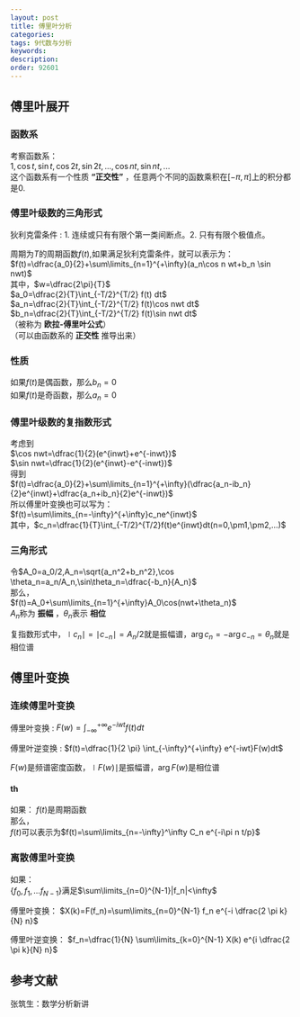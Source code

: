 ```yaml
---
layout: post
title: 傅里叶分析
categories:
tags: 9代数与分析
keywords:
description:
order: 92601
---
```


## 傅里叶展开

### 函数系
考察函数系：  
$1, \cos t, \sin t,\cos 2t, \sin 2t, ..., \cos nt, \sin nt,...$  
这个函数系有一个性质 **“正交性”** ，任意两个不同的函数乘积在$[-\pi,\pi]$上的积分都是0.  

### 傅里叶级数的三角形式
狄利克雷条件
:    1. 连续或只有有限个第一类间断点。2. 只有有限个极值点。


周期为$T$的周期函数$f(t)$,如果满足狄利克雷条件，就可以表示为：  
$f(t)=\dfrac{a_0}{2}+\sum\limits_{n=1}^{+\infty}(a_n\cos n wt+b_n \sin nwt)$  
其中，$w=\dfrac{2\pi}{T}$  
$a_0=\dfrac{2}{T}\int_{-T/2}^{T/2} f(t) dt$  
$a_n=\dfrac{2}{T}\int_{-T/2}^{T/2} f(t)\cos nwt dt$  
$b_n=\dfrac{2}{T}\int_{-T/2}^{T/2} f(t)\sin nwt dt$  
（被称为 **欧拉-傅里叶公式**）  
（可以由函数系的 **正交性** 推导出来）


### 性质
如果$f(t)$是偶函数，那么$b_n=0$  
如果$f(t)$是奇函数，那么$a_n=0$  

### 傅里叶级数的复指数形式
考虑到  
$\cos nwt=\dfrac{1}{2}(e^{inwt}+e^{-inwt})$  
$\sin nwt=\dfrac{1}{2}(e^{inwt}-e^{-inwt})$  
得到  
$f(t)=\dfrac{a_0}{2}+\sum\limits_{n=1}^{+\infty}(\dfrac{a_n-ib_n}{2}e^{inwt}+\dfrac{a_n+ib_n}{2}e^{-inwt})$  
所以傅里叶变换也可以写为：  
$f(t)=\sum\limits_{n=-\infty}^{+\infty}c_ne^{inwt}$  
其中，$c_n=\dfrac{1}{T}\int_{-T/2}^{T/2}f(t)e^{inwt}dt(n=0,\pm1,\pm2,...)$  


### 三角形式
令$A_0=a_0/2,A_n=\sqrt{a_n^2+b_n^2},\cos \theta_n=a_n/A_n,\sin\theta_n=\dfrac{-b_n}{A_n}$  
那么，  
$f(t)=A_0+\sum\limits_{n=1}^{+\infty}A_0\cos(nwt+\theta_n)$  
$A_n$称为 **振幅** ，$\theta_n$表示 **相位**  


复指数形式中，$\mid c_n \mid=\mid c_{-n} \mid =A_n/2$就是振幅谱，$\arg c_n=-\arg c_{-n}=\theta_n$就是相位谱  




## 傅里叶变换
### 连续傅里叶变换

傅里叶变换
: $F(w)=\int_{-\infty}^{+\infty} e^{-iwt} f(t) dt$


傅里叶逆变换
: $f(t)=\dfrac{1}{2 \pi} \int_{-\infty}^{+\infty} e^{-iwt}F(w)dt$


$F(w)$是频谱密度函数，$\mid F(w)\mid$是振幅谱，$\arg F(w)$是相位谱
#### th
如果：
$f(t)$是周期函数  
那么，  
$f(t)$可以表示为$f(t)=\sum\limits_{n=-\infty}^\infty C_n e^{-i\pi n t/p}$




###  离散傅里叶变换
如果：  
$\{ f_0,f_1,...f_{N-1}  \}$满足$\sum\limits_{n=0}^{N-1}|f_n|<\infty$


傅里叶变换：
$X(k)=F(f_n)=\sum\limits_{n=0}^{N-1} f_n e^{-i \dfrac{2 \pi k}{N} n}$


傅里叶逆变换：
$f_n=\dfrac{1}{N} \sum\limits_{k=0}^{N-1} X(k) e^{i \dfrac{2 \pi k}{N} n}$


## 参考文献
张筑生：数学分析新讲

